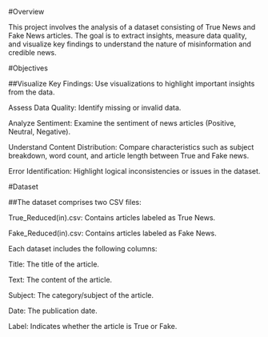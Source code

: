 #Overview

This project involves the analysis of a dataset consisting of True News and Fake News articles. The goal is to extract insights, measure data quality, and visualize key findings to understand the nature of misinformation and credible news.

#Objectives

##Visualize Key Findings: Use visualizations to highlight important insights from the data.

Assess Data Quality: Identify missing or invalid data.

Analyze Sentiment: Examine the sentiment of news articles (Positive, Neutral, Negative).

Understand Content Distribution: Compare characteristics such as subject breakdown, word count, and article length between True and Fake news.

Error Identification: Highlight logical inconsistencies or issues in the dataset.

#Dataset

##The dataset comprises two CSV files:

True_Reduced(in).csv: Contains articles labeled as True News.

Fake_Reduced(in).csv: Contains articles labeled as Fake News.

Each dataset includes the following columns:

Title: The title of the article.

Text: The content of the article.

Subject: The category/subject of the article.

Date: The publication date.

Label: Indicates whether the article is True or Fake.
